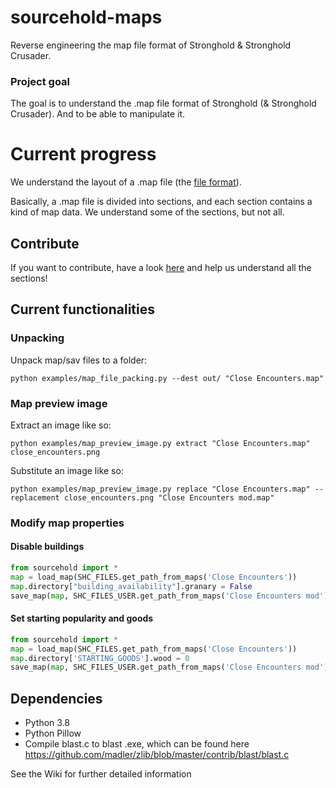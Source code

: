 # sourcehold-maps
Reverse engineering the map file format of Stronghold & Stronghold Crusader.

### Project goal
The goal is to understand the .map file format of Stronghold (& Stronghold Crusader).
And to be able to manipulate it.

# Current progress
We understand the layout of a .map file (the [file format](https://github.com/sourcehold/sourcehold-maps/blob/master/sourcehold/maps/map_structure.h)).

Basically, a .map file is divided into sections, and each section contains a kind of map data. We understand some of the sections, but not all.

## Contribute
If you want to contribute, have a look [here](https://github.com/sourcehold/sourcehold-maps/wiki/Map-sections) and help us understand all the sections! 

## Current functionalities
### Unpacking
Unpack map/sav files to a folder:
```console
python examples/map_file_packing.py --dest out/ "Close Encounters.map"
```
### Map preview image
Extract an image like so:
```console
python examples/map_preview_image.py extract "Close Encounters.map" close_encounters.png
```
Substitute an image like so:
```console
python examples/map_preview_image.py replace "Close Encounters.map" --replacement close_encounters.png "Close Encounters mod.map"
```
### Modify map properties
#### Disable buildings
```python
from sourcehold import *
map = load_map(SHC_FILES.get_path_from_maps('Close Encounters'))
map.directory["building_availability"].granary = False
save_map(map, SHC_FILES_USER.get_path_from_maps('Close Encounters mod'))
```
#### Set starting popularity and goods
```python
from sourcehold import *
map = load_map(SHC_FILES.get_path_from_maps('Close Encounters'))
map.directory['STARTING_GOODS'].wood = 0
save_map(map, SHC_FILES_USER.get_path_from_maps('Close Encounters mod'))
```

## Dependencies
* Python 3.8
* Python Pillow
* Compile blast.c to blast .exe, which can be found here https://github.com/madler/zlib/blob/master/contrib/blast/blast.c

See the Wiki for further detailed information
